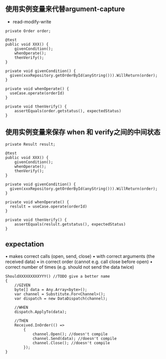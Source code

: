 ## 使用实例变量来代替argument-capture
- read-modify-write
```
private Order order;

@test
public void XXX() {
    givenCondition();
    whenOperate();
    thenVerify();
}

private void givenCondition() {
  given(xxxRepository.getOrderById(anyString())).WillReturn(order);
}

private void whenOperate() {
  useCase.operate(orderId)
}

private void thenVerify() {
    assertEquals(order.getstatus(), expectedStatus)
}
```

## 使用实例变量来保存 when 和 verify之间的中间状态
```
private Result result;

@test
public void XXX() {
    givenCondition();
    whenOperate();
    thenVerify();
}

private void givenCondition() {
  given(xxxRepository.getOrderById(anyString())).WillReturn(order);
}

private void whenOperate() {
  reslult = useCase.operate(orderId)
}

private void thenVerify() {
    assertEquals(reslult.getstatus(), expectedStatus)
}
```
## expectation
• makes correct calls (open, send, close)
• with correct arguments (the received data)
• in correct order (cannot e.g. call close before open)
• correct number of times (e.g. should not send the data twice)
```
ShouldXXXXXXXXXYYY() //TODO give a better name
{
    //GIVEN
    byte[] data = Any.Array<byte>();
    var channel = Substitute.For<Channel>(); 
    var dispatch = new DataDispatch(channel);
    
    //WHEN
    dispatch.ApplyTo(data);
    
    //THEN
    Received.InOrder(() =>
        {
            channel.Open(); //doesn't compile 
            channel.Send(data); //doesn't compile 
            channel.Close(); //doesn't compile
        }); 
}
```

